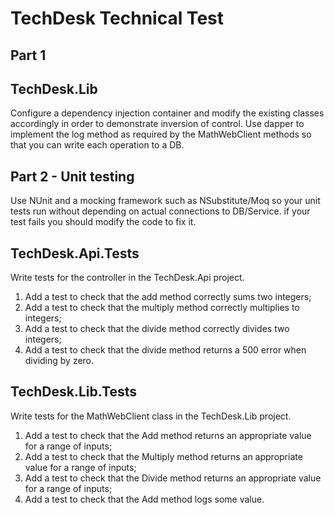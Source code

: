 # TechDesk Technical Test

## Part 1

## TechDesk.Lib
Configure a dependency injection container and modify the existing classes accordingly in order to demonstrate inversion of control.
Use dapper to implement the log method as required by the MathWebClient methods so that you can write each operation to a DB.

## Part 2 - Unit testing

Use NUnit and a mocking framework such as NSubstitute/Moq so your unit tests run without depending on actual connections to DB/Service.
if your test fails you should modify the code to fix it.

## TechDesk.Api.Tests
Write tests for the controller in the TechDesk.Api project.

1. Add a test to check that the add method correctly sums two integers;
2. Add a test to check that the multiply method correctly multiplies to integers;
3. Add a test to check that the divide method correctly divides two integers;
4. Add a test to check that the divide method returns a 500 error when dividing by zero.

## TechDesk.Lib.Tests
Write tests for the MathWebClient class in the TechDesk.Lib project.

1. Add a test to check that the Add method returns an appropriate value for a range of inputs;
2. Add a test to check that the Multiply method returns an appropriate value for a range of inputs;
3. Add a test to check that the Divide method returns an appropriate value for a range of inputs;
4. Add a test to check that the Add method logs some value.
```